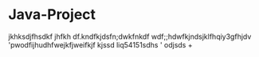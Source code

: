 # Java-Project
jkhksdjfhsdkf jhfkh
df.kndfkjdsfn;dwkfnkdf 
wdf;;hdwfkjndsjklfhqiy3gfhjdv
'pwodfijhudhfwejkfjweifkjf
kjssd  liq54151sdhs
' odjsds +
